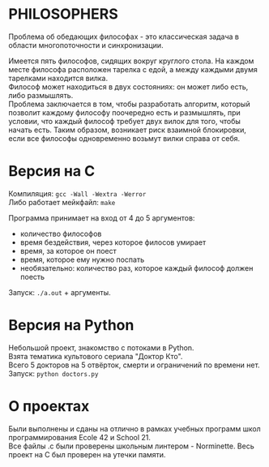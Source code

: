 PHILOSOPHERS
============

Проблема об обедающих философах - это классическая задача в области многопоточности и синхронизации.  

Имеется пять философов, сидящих вокруг круглого стола. На каждом месте философа расположен тарелка с едой, а между каждыми двумя тарелками находится вилка.  
Философ может находиться в двух состояниях: он может либо есть, либо размышлять.  
Проблема заключается в том, чтобы разработать алгоритм, который позволит каждому философу поочередно есть и размышлять, при условии, что каждый философ требует двух вилок для того, чтобы начать есть. Таким образом, возникает риск взаимной блокировки, если все философы одновременно возьмут вилки справа от себя.

# Версия на С
Компиляция: `gcc -Wall -Wextra -Werror`  
Либо работает мейкфайл: `make`  

Программа принимает на вход от 4 до 5 аргументов:  
- количество философов
- время бездействия, через которое филосов умирает
- время, за которое он поест
- время, которое ему нужно поспать
- необязательно: количество раз, которое каждый философ должен поесть

Запуск: `./a.out` + аргументы.

# Версия на Python

Небольшой проект, знакомство с потоками в Python.  
Взята тематика культового сериала "Доктор Кто".  
Всего 5 докторов на 5 отвёрток, смерти и ограничений по времени нет.  
Запуск: `python doctors.py`

# О проектах
Были выполнены и сданы на отлично в рамках учебных программ школ программирования Ecole 42 и School 21.  
Все файлы .c были проверены школьным линтером - Norminette. Весь проект на С был проверен на утечки памяти.
